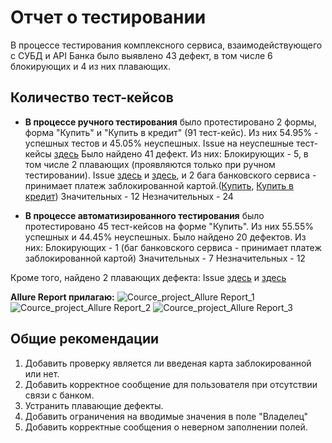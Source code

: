 # Отчет о тестировании

В процессе тестирования комплексного сервиса, взаимодействующего с СУБД и API Банка было выявлено 43 дефект, в том числе 6 блокирующих и 4 из них плавающих.

## Количество тест-кейсов

* **В процессе ручного тестирования** было протестировано 2 формы, форма "Купить" и "Купить в кредит" (91 тест-кейс).
  Из них 54.95% - успешных тестов и 45.05% неуспешных.
  Issue на неуспешные тест-кейсы [здесь](https://github.com/KseniyaChepelevich/course_project/issues)
  Было найдено 41 дефект. Из них:
  Блокирующих - 5, в том числе 2 плавающих (проявляются только при ручном тестировании). Issue [здесь](https://github.com/KseniyaChepelevich/course_project/issues/30) и [здесь](https://github.com/KseniyaChepelevich/course_project/issues/15), и 2 бага банковского сервиса - принимает платеж заблокированной картой.([Купить](https://github.com/KseniyaChepelevich/course_project/issues/1), [Купить в кредит](https://github.com/KseniyaChepelevich/course_project/issues/17))
  Значительных - 12
  Незначительных - 24

* **В процессе автоматизированного тестирования** было протестировано 45 тест-кейсов на форме "Купить".
  Из них 55.55% успешных и 44.45% неуспешных.
  Было найдено 20 дефектов. Из них:
  Блокирующих - 1 (баг банковского сервиса - принимает платеж заблокированной картой)
  Значительных - 7
  Незначительных - 12

Кроме того, найдено 2 плавающих дефекта: Issue [здесь](https://github.com/KseniyaChepelevich/course_project/issues/43) и [здесь](https://github.com/KseniyaChepelevich/course_project/issues/44)

**Allure Report прилагаю:**
![Cource_project_Allure Report_1](https://user-images.githubusercontent.com/89973906/156306328-ebfe9713-8413-4bfe-b1cd-d8155e7b45ed.png)
![Cource_project_Allure Report_2](https://user-images.githubusercontent.com/89973906/156306360-50ef46c3-0400-478b-b90a-cdf73bf223c3.png)
![Cource_project_Allure Report_3](https://user-images.githubusercontent.com/89973906/156306382-56f76d91-0b04-4145-aa56-bc134a0223b7.png)






## Общие рекомендации
1. Добавить проверку является ли введеная карта заблокированной или нет.
1. Добавить корректное сообщение для пользователя при отсутствии связи с банком.
1. Устранить плавающие дефекты.
1. Добавить ограничения на вводимые значения в поле "Владелец"
1. Добавить корректные сообщения о неверном заполнении полей.
